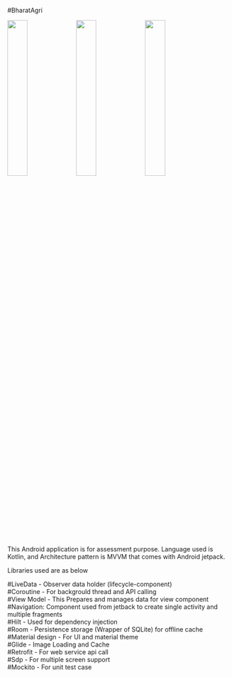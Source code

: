 #BharatAgri

<img src="https://user-images.githubusercontent.com/28993082/95961849-43426100-0e23-11eb-9aeb-05be9557bf0f.jpg" width="30%"></img> <img src="https://user-images.githubusercontent.com/28993082/95961871-489fab80-0e23-11eb-8636-a51a7562eb91.jpg" width="30%"></img> <img src="https://user-images.githubusercontent.com/28993082/95961884-4ccbc900-0e23-11eb-92b8-805ef4244eb5.jpg" width="30%"></img> 


This Android application is for assessment purpose. Language used is Kotlin, and Architecture pattern is MVVM that comes with Android jetpack.

Libraries used are as below 

#LiveData - Observer data holder (lifecycle-component) <br />
#Coroutine - For backgrould thread and API calling <br />
#View Model - This Prepares and manages data for view component <br />
#Navigation: Component used from jetback to create single activity and multiple fragments <br />
#Hilt - Used for dependency injection <br />
#Room - Persistence storage (Wrapper of SQLite) for offline cache <br />
#Material design - For UI and material theme <br />
#Glide - Image Loading and Cache <br />
#Retrofit - For web service api call <br />
#Sdp - For multiple screen support <br />
#Mockito - For unit test case <br />

